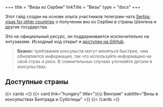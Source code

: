 +++
title = "Визы из Сербии"
linkTitle = "Визы"
type = "docs"
+++

Этот гайд создан на основе опыта участников телеграм-чата [Serbia: visas for other countries](https://t.me/+fIZUn78R5SUzYjhi) о получении виз из Сербии в страны Шенгена и другие государства.

Это не официальный ресурс, он поддерживается исключительно на энтузиазме. Исходный код открыт и [доступен на GitHub](https://github.com/tgdigest/serbia-visas-for-other-countries).

> **Важно:** требования консульств могут меняться быстрее, чем обновляется информация, так что используйте информацию на свой страх и риск. В сомнительных случаях уточняйте детали в консульствах.

## Доступные страны

{{< cards >}}
  {{< card link="hungary" title="🇭🇺  Венгрия" subtitle="Визы в консульствах Белграда и Суботицы" >}}
{{< /cards >}}
